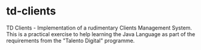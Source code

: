 # td-clients
TD Clients - Implementation of a rudimentary Clients Management System. This is a practical exercise to help learning the Java Language as part of the requirements from the "Talento Digital" programme.
